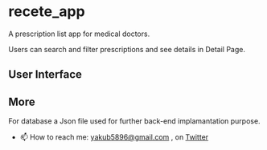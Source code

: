 # recete_app

A prescription list app for medical doctors. 

Users can search and filter prescriptions and see details in Detail Page.

## User Interface


## More

For database a Json file used for further back-end implamantation purpose.

- 📫 How to reach me: yakub5896@gmail.com , on [Twitter](https://twitter.com/yakubsubasi)